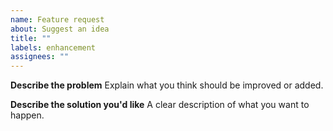 ```yaml
---
name: Feature request
about: Suggest an idea
title: ""
labels: enhancement
assignees: ""
---
```


**Describe the problem**
Explain what you think should be improved or added.

**Describe the solution you'd like**
A clear description of what you want to happen.
